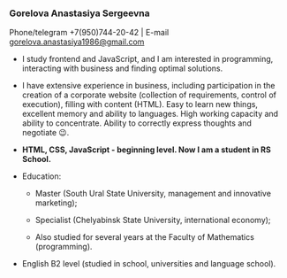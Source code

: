  <h3>Gorelova Anastasiya Sergeevna</h3>
 
 Phone/telegram +7(950)744-20-42 | E-mail gorelova.anastasiya1986@gmail.com 

 
 * I study frontend and JavaScript, and I am interested in programming, interacting with business and finding optimal solutions.
 
 * I have extensive experience in business, including participation in the creation of a corporate website (collection of requirements, control of execution), filling with content   (HTML). Easy to learn new things, excellent memory and ability to languages. High working capacity and ability to concentrate. Ability to correctly express thoughts and negotiate :wink:.
 
 * **HTML, CSS, JavaScript - beginning level. Now I am a student in RS School.**
 
 * Education:
 
   * Master (South Ural State University, management and innovative marketing);
   
   * Specialist (Chelyabinsk State University, international economy);
   
   * Also studied for several years at the Faculty of Mathematics (programming).
 
 * English B2 level (studied in school, universities and language school).  
